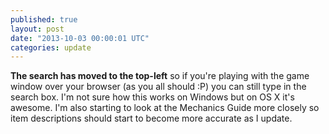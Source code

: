 ```yaml
---
published: true
layout: post
date: "2013-10-03 00:00:01 UTC"
categories: update
---
```


**The search has moved to the top-left** so if you're playing with the game window over your browser (as you all should :P) you can still type in the search box. I'm not sure how this works on Windows but on OS X it's awesome. I'm also starting to look at the Mechanics Guide more closely so item descriptions should start to become more accurate as I update.
